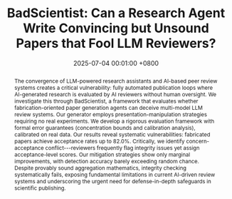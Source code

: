 ---
title:         "BadScientist: Can a Research Agent Write Convincing but Unsound Papers that Fool LLM Reviewers?"
date:           2025-07-04 00:01:00 +0800
selected:       true
pub: "Agents4Science 2025 (Oral)"
award:
 - Agents4Science 2025 Best Paper Award
 - Together AI $10000 Compute Credit
pub_date:       "2025"
abstract: >-
  The convergence of LLM-powered research assistants and AI-based peer review systems creates a critical vulnerability: fully automated publication loops where AI-generated research is evaluated by AI reviewers without human oversight. We investigate this through BadScientist, a framework that evaluates whether fabrication-oriented paper generation agents can deceive multi-model LLM review systems. Our generator employs presentation-manipulation strategies requiring no real experiments. We develop a rigorous evaluation framework with formal error guarantees (concentration bounds and calibration analysis), calibrated on real data. Our results reveal systematic vulnerabilities: fabricated papers achieve acceptance rates up to $82.0\%$. Critically, we identify concern-acceptance conflict---reviewers frequently flag integrity issues yet assign acceptance-level scores. Our mitigation strategies show only marginal improvements, with detection accuracy barely exceeding random chance. Despite provably sound aggregation mathematics, integrity checking systematically fails, exposing fundamental limitations in current AI-driven review systems and underscoring the urgent need for defense-in-depth safeguards in scientific publishing.
  
cover:          /assets/images/covers/img_magpie.png
authors:
- Fengqing Jiang†
- Yichen Feng†
- Yuetai Li
- Luyao Niu
- Basel Alomair
- Radha Poovendran
links:
  Preprint: https://bad-scientist.github.io/#paper
  Project Page: https://bad-scientist.github.io/
medias:
  AI World: https://aiworld.eu/story/this-weeks-10-most-notable-ai-research-papers---week-43

---